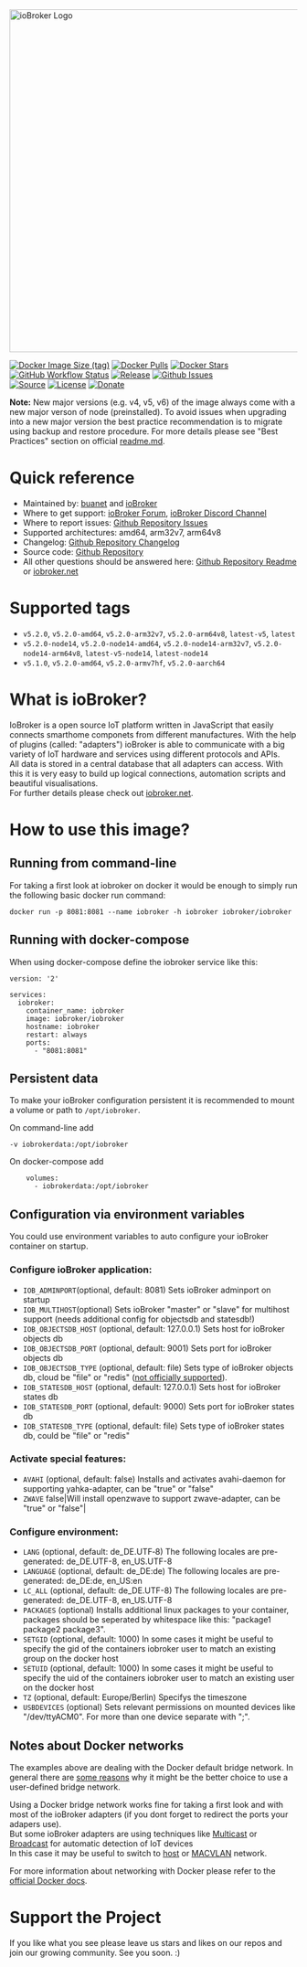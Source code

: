  <img src="https://github.com/buanet/ioBroker.docker/raw/main/src/img/iobroker_logo.png" width="600" title="ioBroker Logo">

[![Docker Image Size (tag)](https://img.shields.io/docker/image-size/buanet/iobroker/latest?style=flat)](https://hub.docker.com/repository/docker/buanet/iobroker)
[![Docker Pulls](https://img.shields.io/docker/pulls/buanet/iobroker?style=flat)](https://hub.docker.com/repository/docker/buanet/iobroker)
[![Docker Stars](https://img.shields.io/docker/stars/buanet/iobroker?style=flat)](https://hub.docker.com/repository/docker/buanet/iobroker)<br>
[![GitHub Workflow Status](https://img.shields.io/github/workflow/status/buanet/ioBroker.docker/Build%20debian%20based%20image%20\(beta\))](https://github.com/buanet/docker.watchdog/actions/workflows/docker_build_main_image.yml)
[![Release](https://img.shields.io/github/v/release/buanet/ioBroker.docker?style=flat)](https://github.com/buanet/ioBroker.docker/releases)
[![Github Issues](https://img.shields.io/github/issues/buanet/ioBroker.docker?style=flat)](https://github.com/buanet/ioBroker.docker/issues)<br>
[![Source](https://img.shields.io/badge/source-github-blue?style=flat)](https://github.com/buanet/ioBroker.docker)
[![License](https://img.shields.io/github/license/buanet/ioBroker.docker?style=flat)](https://github.com/buanet/ioBroker.docker/blob/master/LICENSE.md)
[![Donate](https://img.shields.io/badge/donate-paypal-blue?style=flat)](https://paypal.me/buanet)

**Note:** New major versions (e.g. v4, v5, v6) of the image always come with a new major verson of node (preinstalled). To avoid issues when upgrading into a new major version the best practice recommendation is to migrate using backup and restore procedure. For more details please see "Best Practices" section on official  [readme.md](https://github.com/buanet/ioBroker.docker#best-practices).

# Quick reference

* Maintained by: [buanet](https://github.com/buanet) and [ioBroker](https://github.com/ioBroker)
* Where to get support: [ioBroker Forum](https://forum.iobroker.net/), [ioBroker Discord Channel](https://discord.gg/HwUCwsH)
* Where to report issues: [Github Repository Issues](https://github.com/buanet/ioBroker.docker/issues)
* Supported architectures: amd64, arm32v7, arm64v8
* Changelog: [Github Repository Changelog](https://github.com/buanet/ioBroker.docker/blob/main/CHANGELOG.md)
* Source code: [Github Repository](https://github.com/buanet/ioBroker.docker)
* All other questions should be answered here: [Github Repository Readme](https://github.com/buanet/ioBroker.docker#readme) or [iobroker.net](https://www.iobroker.net/)

# Supported tags

* `v5.2.0`, `v5.2.0-amd64`, `v5.2.0-arm32v7`, `v5.2.0-arm64v8`, `latest-v5`, `latest`
* `v5.2.0-node14`, `v5.2.0-node14-amd64`, `v5.2.0-node14-arm32v7`, `v5.2.0-node14-arm64v8`, `latest-v5-node14`, `latest-node14`
* `v5.1.0`, `v5.2.0-amd64`, `v5.2.0-armv7hf`, `v5.2.0-aarch64`

# What is ioBroker?

IoBroker is a open source IoT platform written in JavaScript that easily connects smarthome componets from different manufactures. With the help of plugins (called: "adapters") ioBroker is able to communicate with a big variety of IoT hardware and services using different protocols and APIs.<br>
All data is stored in a central database that all adapters can access. With this it is very easy to build up logical connections, automation scripts and beautiful visualisations.<br>
For further details please check out [iobroker.net](https://www.iobroker.net).

# How to use this image?

## Running from command-line

For taking a first look at iobroker on docker it would be enough to simply run the following basic docker run command:

```
docker run -p 8081:8081 --name iobroker -h iobroker iobroker/iobroker
```

## Running with docker-compose

When using docker-compose define the iobroker service like this:

```
version: '2'

services:
  iobroker:
    container_name: iobroker
    image: iobroker/iobroker
    hostname: iobroker
    restart: always
    ports:
      - "8081:8081"
```

## Persistent data

To make your ioBroker configuration persistent it is recommended to mount a volume or path to `/opt/iobroker`.

On command-line add 
```
-v iobrokerdata:/opt/iobroker
```
On docker-compose add
```
    volumes:
      - iobrokerdata:/opt/iobroker
```

## Configuration via environment variables

You could use environment variables to auto configure your ioBroker container on startup. 

### Configure ioBroker application:

* `IOB_ADMINPORT`(optional, default: 8081) Sets ioBroker adminport on startup
* `IOB_MULTIHOST`(optional) Sets ioBroker "master" or "slave" for multihost support (needs additional config for objectsdb and statesdb!)
* `IOB_OBJECTSDB_HOST` (optional, default: 127.0.0.1) Sets host for ioBroker objects db
* `IOB_OBJECTSDB_PORT` (optional, default: 9001) Sets port for ioBroker objects db
* `IOB_OBJECTSDB_TYPE` (optional, default: file) Sets type of ioBroker objects db, cloud be "file" or "redis" ([not officially supported](https://github.com/ioBroker/ioBroker#databases)).
* `IOB_STATESDB_HOST` (optional, default: 127.0.0.1) Sets host for ioBroker states db
* `IOB_STATESDB_PORT` (optional, default: 9000) Sets port for ioBroker states db
* `IOB_STATESDB_TYPE` (optional, default: file) Sets type of ioBroker states db, could be "file" or "redis"

### Activate special features: 

* `AVAHI` (optional, default: false) Installs and activates avahi-daemon for supporting yahka-adapter, can be "true" or "false"
* `ZWAVE` false|Will install openzwave to support zwave-adapter, can be "true" or "false"|

### Configure environment:

* `LANG` (optional, default: de_DE.UTF&#x2011;8) The following locales are pre-generated: de_DE.UTF-8, en_US.UTF-8
* `LANGUAGE` (optional, default: de_DE:de) The following locales are pre-generated: de_DE:de, en_US:en
* `LC_ALL` (optional, default: de_DE.UTF-8) The following locales are pre-generated: de_DE.UTF-8, en_US.UTF-8
* `PACKAGES` (optional) Installs additional linux packages to your container, packages should be seperated by whitespace like this: "package1 package2 package3".
* `SETGID` (optional, default: 1000) In some cases it might be useful to specify the gid of the containers iobroker user to match an existing group on the docker host
* `SETUID` (optional, default: 1000) In some cases it might be useful to specify the uid of the containers iobroker user to match an existing user on the docker host
* `TZ` (optional, default: Europe/Berlin) Specifys the timeszone
* `USBDEVICES` (optional) Sets relevant permissions on mounted devices like "/dev/ttyACM0". For more than one device separate with ";".

## Notes about Docker networks

The examples above are dealing with the Docker default bridge network. In general there are [some reasons](https://docs.docker.com/network/bridge/#differences-between-user-defined-bridges-and-the-default-bridge) why it might be the better choice to use a user-defined bridge network. 

Using a Docker bridge network works fine for taking a first look and with most of the ioBroker adapters (if you dont forget to redirect the ports your adapers use).<br>
But some ioBroker adapters are using techniques like [Multicast](https://en.wikipedia.org/wiki/Multicast) or [Broadcast](https://en.wikipedia.org/wiki/Broadcasting_(networking)) for automatic detection of IoT devices<br>
In this case it may be useful to switch to [host](https://docs.docker.com/network/host/) or [MACVLAN](https://docs.docker.com/network/macvlan/) network. 

For more information about networking with Docker please refer to the [official Docker docs](https://docs.docker.com/network/). 

# Support the Project

If you like what you see please leave us stars and likes on our repos and join our growing community.
See you soon. :)
